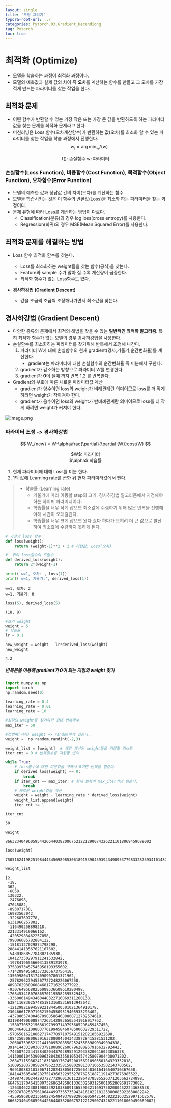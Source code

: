 ```yaml
---
layout: single
title: '도형 그리기'
typora-root-url: ../
categories: Pytorch.03.Gradient_Decendiong
tag: Pytorch
toc: true
---
```


# 최적화 (Optimize)
- 모델을 학습하는 과정이 최적화 과정이다.
- 모델의 예측값과 실제 값의 차이 즉 **오차**를 계산하는 함수를 만들고 그 오차를 가장 적게 만드는 파라미터를 찾는 작업을 한다.

## 최적화 문제
- 어떤 함수가 반환할 수 있는 가장 작은 또는 가장 큰 값을 반환하도록 하는 파라미터 값을 찾는 문제를 최적화 문제라고 한다.
- 머신러닝은 Loss 함수(오차계산함수)가 반환하는 값(오차)를 최소화 할 수 있는 파라미터를 찾는 작업을 학습 과정에서 진행한다.
$$
w_{i} = \arg \min_w f(w) 
$$

<center>
 f(): 손실함수 
 w: 파라미터
</center>    

### 손실함수(Loss Function), 비용함수(Cost Function), 목적함수(Object Function), 오차함수(Error Function)
- 모델의 예측한 값과 정답값 간의 차이(오차)를 계산하는 함수. 
- 모델을 학습시키는 것은 이 함수의 반환값(Loss)을 최소화 하는 파라미터을 찾는 과정이다.
- 문제 유형에 따라 Loss를 계산하는 방법이 다르다.
    - Classification(분류)의 경우 log loss(cross entropy)를 사용한다.
    - Regression(회귀)의 경우 MSE(Mean Squared Error)를 사용한다.

## 최적화 문제를 해결하는 방법
- Loss 함수 최적화 함수를 찾는다.
    - Loss를 최소화하는 weight들을 찾는 함수(공식)을 찾는다.
    - Feature와 sample 수가 많아 질 수록 계산량이 급증한다.
    - 최적화 함수가 없는 Loss함수도 있다.
    
- **경사하강법 (Gradient Descent)**
    - 값을 조금씩 조금씩 조정해나가면서 최소값을 찾는다.

## 경사하강법 (Gradient Descent)
- 다양한 종류의 문제에서 최적의 해법을 찾을 수 있는 **일반적인 최적화 알고리즘**. 특히 최적화 함수가 없는 모델의 경우 경사하강법을 사용한다.
- 손실함수를 최소화하는 파라미터를 찾기위해 반복해서 조정해 나간다. 
    1. 파라미터 $W$에 대해 손실함수의 현재 gradient(경사,기울기,순간변화율)를 계산한다.
          - gradient는 파라미터에 대한 손실함수의 순간변화율 즉 미분해서 구한다.
    2. gradient가 감소하는 방향으로 파라미터 $W$를 변경한다.
    3. gradient가 **0**이 될때 까지 반복 1,2 를 반복한다.
- Gradient의 부호에 따른 새로운 파라미터값 계산
    - gradient가 양수이면 loss와 weight가 비례관계란 의미이므로 loss를 더 작게 하려면 weight가 작아져야 한다.    
    - gradient가 음수이면 loss와 weight가 반비례관계란 의미이므로 loss를 더 작게 하려면 weight가 커져야 한다.

![image.png](image.png)

### 파라미터 조정 -> 경사하강법

$$
W_{new} = W-\alpha\frac{\partial}{\partial {W}}cost(W)
$$


<center>
    $W$: 파라미터<br>$\alpha$:학습률<br>
</center> 

1. 현재 파라미터에 대해 Loss를 미분 한다.  
2. 1의 값에 Learning rate를 곱한 뒤 현재 파라미터값에서 뺀다.

> - 학습률 (Learning rate)
>     - 기울기에 따라 이동할 step의 크기. 경사하강법 알고리즘에서 지정해야하는 하이퍼 파라미터이다.
>     - 학습률을 너무 작게 잡으면 최소값에 수렴하기 위해 많은 반복을 진행해야해 시간이 오래걸린다.
>     - 학습률을 너무 크게 잡으면 왔다 갔다 하다가 오히려 더 큰 값으로 발산하여 최소값에 수렴하지 못하게 된다.


```python
# 가상의 loss 함수
def loss(weight):
    return (weight-1)**2 + 2 # 리턴값: Loss(오차)
```


```python
#  위의 loss함수의 도함수
def derived_loss(weight):
    return 2*(weight-1)
```


```python
print('w=1, 오차:', loss(1))
print('w=1, 기울기:', derived_loss(1)) 
```

    w=1, 오차: 2
    w=1, 기울기: 0
    


```python
loss(5), derived_loss(5)
```




    (18, 8)




```python
#초기 weight
weight = 5 
# 학습율
lr = 0.1

new_weight = weight - lr*derived_loss(weight)
new_weight
```




    4.2



##### 반복문을 이용해 gradient가 0이 되는 지점의 weight 찾기


```python
import numpy as np
import torch
np.random.seed(0)

learning_rate = 0.4
learning_rate = 0.01
learning_rate = 10

#최적의 weight를 찾기위한 최대 반복횟수.
max_iter = 50   

#첫번째(시작) weight => random하게 잡는다.
weight =  np.random.randint(-2,3)

weight_list = [weight]  # 새로 계산된 weight들을 저장할 리스트
iter_cnt = 0 # 반복횟수를 저장할 변수

while True:
    # loss함수에 대한 미분값을 구해서 0이면 반복을 멈춘다.
    if derived_loss(weight) == 0:
        break
    if iter_cnt == max_iter: # 현재 반복이 max_iter라면 멈춘다.
        break
    # 새로운 weight값을 계산
    weight = weight - learning_rate * derived_loss(weight)
    weight_list.append(weight) 
    iter_cnt += 1
```


```python
iter_cnt
```




    50




```python
weight
```




    8663234049605954426644038200675212212900743262211018069459689002




```python
loss(weight)
```




    75051624198251984443456989853061891539043939434909537798332873934101480896578056472849915762891214746171016655874432115640378003




```python
weight_list
```




    [2,
     -18,
     362,
     -6858,
     130322,
     -2476098,
     47045882,
     -893871738,
     16983563042,
     -322687697778,
     6131066257802,
     -116490258898218,
     2213314919066162,
     -42052983462257058,
     799006685782884122,
     -15181127029874798298,
     288441413567621167682,
     -5480386857784802185938,
     104127350297911241532842,
     -1978419655660313589123978,
     37589973457545958193355602,
     -714209495693373205673756418,
     13569980418174090907801371962,
     -257829627945307727248226067258,
     4898762930960846817716295277922,
     -93076495688256089536609610280498,
     1768453418076865701195582595329482,
     -33600614943460448322716069311260138,
     638411683925748518131605316913942642,
     -12129821994589221844500501021364910178,
     230466617897195215045509519405933293402,
     -4378865740046709085864680868712732574618,
     83198449060887472631428936505541918917762,
     -1580770532156861979997149793605296459437458,
     30034640110980377619945846078500632729311722,
     -570658162108627174778971075491512021856922698,
     10842505080063916320800450434338728415281531282,
     -206007596521214410095208558252435839890349094338,
     3914144333903073791808962606796280957916632792442,
     -74368742344158402044370289529129338200416023056378,
     1413006104539009638843035501053457425807904438071202,
     -26847115986241183138017674520015691090350184323352818,
     510095203738582479622335815880298130716653502143703562,
     -9691808871033067112824380501725664483616416540730367658,
     184144368549628275143663229532787625188711914273876985522,
     -3498743002442937227729601361122964878585526371203662724898,
     66476117046415807326862425861336332693125001052869591773082,
     -1263046223881900339210386091365390321169375020004522243688538,
     23997878253756106444997335735942416102218125380085922630082242,
     -455959686821366022454949378982905905942144382221632529971562578,
     8663234049605954426644038200675212212900743262211018069459689002]


